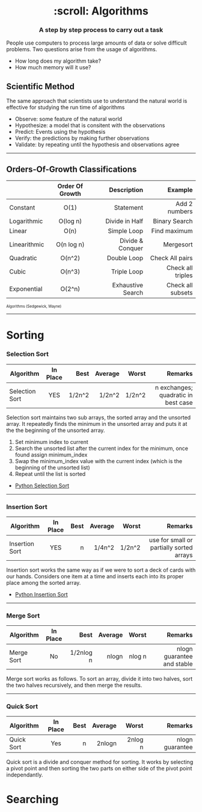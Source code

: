 <h1 align="center">
    :scroll: Algorithms
</h1>

<h3 align="center">
	A step by step process to carry out a task
</h3>

People use computers to process large amounts of data or solve difficult problems. Two questions arise from the usage of algorithms.

* How long does my algorithm take?
* How much memory will it use?

## Scientific Method

The same approach that scientists use to understand the natural world is effective for studying the run time of algorithms

* Observe: some feature of the natural world
* Hypothesize: a model that is consitent with the observations
* Predict: Events using the hypothesis
* Verify: the predictions by making further observations
* Validate: by repeating until the hypothesis and observations agree

___

## Orders-Of-Growth Classifications

|               | Order Of Growth | Description       | Example          |  
| ------------- |:---------------:| -----------------:|-----------------:| 
| Constant      | O(1)            | Statement         | Add 2 numbers    |
| Logarithmic   | O(log n)        | Divide in Half    | Binary Search    |
| Linear        | O(n)            | Simple Loop       | Find maximum     |
| Linearithmic  | O(n log n)      | Divide & Conquer  | Mergesort        |
| Quadratic     | O(n^2)          | Double Loop       | Check All pairs  |
| Cubic         | O(n^3)          | Triple Loop       | Check all triples|
| Exponential   | O(2^n)          | Exhaustive Search | Check all subsets|

<sub><sup>Algorithms (Sedgewick, Wayne)</sup></sub>

___

# Sorting

### Selection Sort

| Algorithm      | In Place        | Best   | Average  |  Worst  | Remarks         |  
| -------------  |:---------------:| ------:|---------:|--------:|----------------:| 
| Selection Sort | YES             | 1/2n^2 | 1/2n^2   | 1/2n^2  | n exchanges; quadratic in best case          |


Selection sort maintains two sub arrays, the sorted array and the unsorted array. It repeatedly finds the minimum in the unsorted array and puts it at the the beginning of the unsorted array.

1. Set minimum index to current 
2. Search the unsorted list after the current index for the minimum, once found
   assign minimum_index
3. Swap the minimum_index value with the current index (which is the beginning of the unsorted list)
4. Repeat until the list is sorted

* [Python Selection Sort](https://github.com/markwindsorr/CSFundamentals/blob/master/Algorithms/SelectionSort.py)

___

### Insertion Sort

| Algorithm      | In Place        | Best   | Average  |  Worst  | Remarks         |  
| -------------  |:---------------:| ------:|---------:|--------:|----------------:| 
| Insertion Sort | YES             | n      | 1/4n^2   | 1/2n^2  | use for small or partially sorted arrays |

Insertion sort works the same way as if we were to sort a deck of cards with our hands. Considers one item at a time and inserts each into its proper place among the sorted array.

* [Python Insertion Sort](https://github.com/markwindsorr/CSFundamentals/blob/master/Algorithms/Python%20Algorithms/InsertionSort.py)

___

### Merge Sort

| Algorithm      | In Place        | Best     | Average  |  Worst  | Remarks         |  
| -------------  |:---------------:| --------:|---------:|--------:|----------------:| 
| Merge Sort     | No              | 1/2nlog n| nlogn    | nlog n  | nlogn guarantee and stable |

Merge sort works as follows. To sort an array, divide it into two halves, sort the two halves recursively, and then merge the results.

____

### Quick Sort

| Algorithm      | In Place        | Best     | Average  |  Worst  | Remarks         |  
| -------------  |:---------------:| --------:|---------:|--------:|----------------:| 
| Quick Sort     | Yes             | n        | 2nlogn   | 2nlog n  | nlogn guarantee |

Quick sort is a divide and conquer method for sorting. It works by selecting a pivot point and then sorting the two parts on either side of the pivot point independantly.

# Searching




